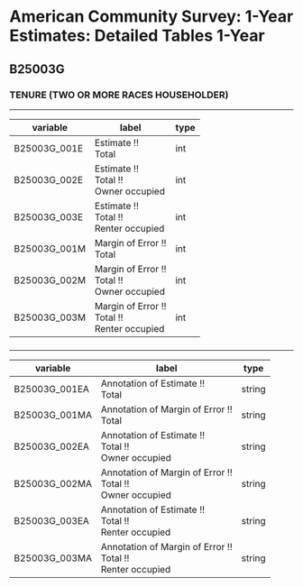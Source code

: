 # American Community Survey: 1-Year Estimates: Detailed Tables 1-Year

## B25003G

### TENURE (TWO OR MORE RACES HOUSEHOLDER)

___

| variable | label | type |
| ----- | ----- | ----- |
| B25003G_001E | Estimate !!<br>Total | int |
| B25003G_002E | Estimate !!<br>Total !!<br>Owner occupied | int |
| B25003G_003E | Estimate !!<br>Total !!<br>Renter occupied | int |
| B25003G_001M | Margin of Error !!<br>Total | int |
| B25003G_002M | Margin of Error !!<br>Total !!<br>Owner occupied | int |
| B25003G_003M | Margin of Error !!<br>Total !!<br>Renter occupied | int |
### 

___

| variable | label | type |
| ----- | ----- | ----- |
| B25003G_001EA | Annotation of Estimate !!<br>Total | string |
| B25003G_001MA | Annotation of Margin of Error !!<br>Total | string |
| B25003G_002EA | Annotation of Estimate !!<br>Total !!<br>Owner occupied | string |
| B25003G_002MA | Annotation of Margin of Error !!<br>Total !!<br>Owner occupied | string |
| B25003G_003EA | Annotation of Estimate !!<br>Total !!<br>Renter occupied | string |
| B25003G_003MA | Annotation of Margin of Error !!<br>Total !!<br>Renter occupied | string |

